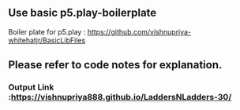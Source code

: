 
## Use basic p5.play-boilerplate
Boiler plate for p5.play : https://github.com/vishnupriya-whitehatjr/BasicLibFiles

## Please refer to code notes for explanation.

### Output Link :https://vishnupriya888.github.io/LaddersNLadders-30/
